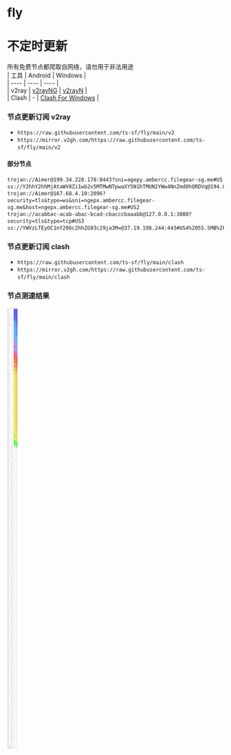 # fly
# 不定时更新
所有免费节点都爬取自网络，请勿用于非法用途  
|  工具  | Android  | Windows  |  
|  ----  | ----   | ----  |  
| v2ray  | [v2rayNG](https://github.com/2dust/v2rayNG/releases) | [v2rayN](https://github.com/2dust/v2rayN/releases) |  
| Clash  | - | [Clash For Windows](https://github.com/2dust/clashN/releases) | 
  
### 节点更新订阅  v2ray
- `https://raw.githubusercontent.com/ts-sf/fly/main/v2`  
- `https://mirror.v2gh.com/https://raw.githubusercontent.com/ts-sf/fly/main/v2`  

#### 部分节点  
``` 
trojan://Aimer@199.34.228.178:8443?sni=agepy.ambercc.filegear-sg.me#US
ss://Y2hhY2hhMjAtaWV0Zi1wb2x5MTMwNTpwaXY5N1hTMUN2YWw4NnZmd0hQRDVq@194.87.216.121:443#%E6%9C%AA%E7%9F%A52
trojan://Aimer@167.68.4.10:2096?security=tls&type=ws&sni=ngepx.ambercc.filegear-sg.me&host=ngepx.ambercc.filegear-sg.me#US2
trojan://acabbac-acab-abac-bcad-cbacccbaaabb@127.0.0.1:3080?security=tls&type=tcp#US3
ss://YWVzLTEyOC1nY206c2hhZG93c29ja3M=@37.19.198.244:443#US4%2055.5MB%2Fs
```
### 节点更新订阅  clash
- `https://raw.githubusercontent.com/ts-sf/fly/main/clash`  
- `https://mirror.v2gh.com/https://raw.githubusercontent.com/ts-sf/fly/main/clash`  

### 节点测速结果
![image](traffic.png)
